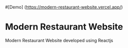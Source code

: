#[Demo] (https://modern-restaurant-website.vercel.app/)

# Modern Restaurant Website

Modern Restaurant Website developed using Reactjs
